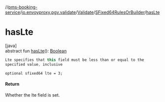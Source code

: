 //[pms-booking-service](../../../../index.md)/[io.envoyproxy.pgv.validate](../../index.md)/[Validate](../index.md)/[SFixed64RulesOrBuilder](index.md)/[hasLte](has-lte.md)

# hasLte

[java]\
abstract fun [hasLte](has-lte.md)(): [Boolean](https://kotlinlang.org/api/core/kotlin-stdlib/kotlin/-boolean/index.html)

```kotlin
Lte specifies that this field must be less than or equal to the
specified value, inclusive

```
`optional sfixed64 lte = 3;`

#### Return

Whether the lte field is set.